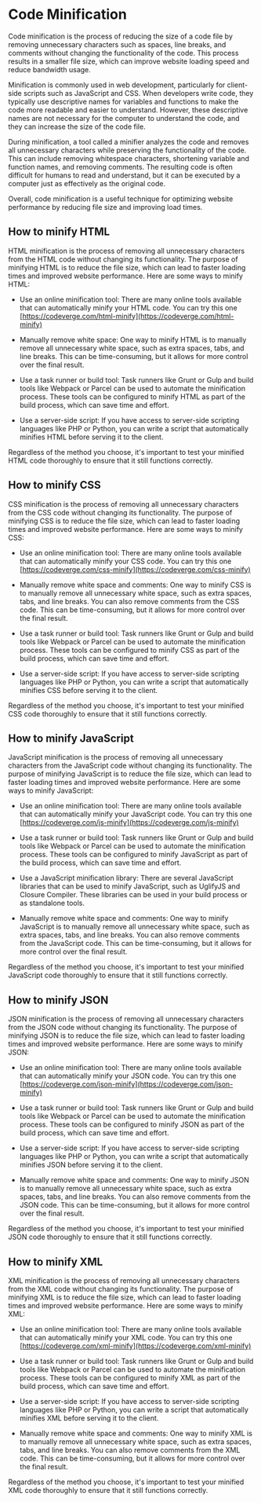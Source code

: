 # Code Minification

Code minification is the process of reducing the size of a code file by removing unnecessary characters such as spaces, line breaks, and comments without changing the functionality of the code. This process results in a smaller file size, which can improve website loading speed and reduce bandwidth usage.

Minification is commonly used in web development, particularly for client-side scripts such as JavaScript and CSS. When developers write code, they typically use descriptive names for variables and functions to make the code more readable and easier to understand. However, these descriptive names are not necessary for the computer to understand the code, and they can increase the size of the code file.

During minification, a tool called a minifier analyzes the code and removes all unnecessary characters while preserving the functionality of the code. This can include removing whitespace characters, shortening variable and function names, and removing comments. The resulting code is often difficult for humans to read and understand, but it can be executed by a computer just as effectively as the original code.

Overall, code minification is a useful technique for optimizing website performance by reducing file size and improving load times.

## How to minify HTML

HTML minification is the process of removing all unnecessary characters from the HTML code without changing its functionality. The purpose of minifying HTML is to reduce the file size, which can lead to faster loading times and improved website performance. Here are some ways to minify HTML:

- Use an online minification tool: There are many online tools available that can automatically minify your HTML code. You can try this one [https://codeverge.com/html-minify](https://codeverge.com/html-minify)

- Manually remove white space: One way to minify HTML is to manually remove all unnecessary white space, such as extra spaces, tabs, and line breaks. This can be time-consuming, but it allows for more control over the final result.

- Use a task runner or build tool: Task runners like Grunt or Gulp and build tools like Webpack or Parcel can be used to automate the minification process. These tools can be configured to minify HTML as part of the build process, which can save time and effort.

- Use a server-side script: If you have access to server-side scripting languages like PHP or Python, you can write a script that automatically minifies HTML before serving it to the client.

Regardless of the method you choose, it's important to test your minified HTML code thoroughly to ensure that it still functions correctly.

## How to minify CSS

CSS minification is the process of removing all unnecessary characters from the CSS code without changing its functionality. The purpose of minifying CSS is to reduce the file size, which can lead to faster loading times and improved website performance. Here are some ways to minify CSS:

- Use an online minification tool: There are many online tools available that can automatically minify your CSS code. You can try this one [https://codeverge.com/css-minify](https://codeverge.com/css-minify)

- Manually remove white space and comments: One way to minify CSS is to manually remove all unnecessary white space, such as extra spaces, tabs, and line breaks. You can also remove comments from the CSS code. This can be time-consuming, but it allows for more control over the final result.

- Use a task runner or build tool: Task runners like Grunt or Gulp and build tools like Webpack or Parcel can be used to automate the minification process. These tools can be configured to minify CSS as part of the build process, which can save time and effort.

- Use a server-side script: If you have access to server-side scripting languages like PHP or Python, you can write a script that automatically minifies CSS before serving it to the client.

Regardless of the method you choose, it's important to test your minified CSS code thoroughly to ensure that it still functions correctly.

## How to minify JavaScript

JavaScript minification is the process of removing all unnecessary characters from the JavaScript code without changing its functionality. The purpose of minifying JavaScript is to reduce the file size, which can lead to faster loading times and improved website performance. Here are some ways to minify JavaScript:

- Use an online minification tool: There are many online tools available that can automatically minify your JavaScript code. You can try this one [https://codeverge.com/js-minify](https://codeverge.com/js-minify)

- Use a task runner or build tool: Task runners like Grunt or Gulp and build tools like Webpack or Parcel can be used to automate the minification process. These tools can be configured to minify JavaScript as part of the build process, which can save time and effort.

- Use a JavaScript minification library: There are several JavaScript libraries that can be used to minify JavaScript, such as UglifyJS and Closure Compiler. These libraries can be used in your build process or as standalone tools.

- Manually remove white space and comments: One way to minify JavaScript is to manually remove all unnecessary white space, such as extra spaces, tabs, and line breaks. You can also remove comments from the JavaScript code. This can be time-consuming, but it allows for more control over the final result.

Regardless of the method you choose, it's important to test your minified JavaScript code thoroughly to ensure that it still functions correctly.

## How to minify JSON

JSON minification is the process of removing all unnecessary characters from the JSON code without changing its functionality. The purpose of minifying JSON is to reduce the file size, which can lead to faster loading times and improved website performance. Here are some ways to minify JSON:

- Use an online minification tool: There are many online tools available that can automatically minify your JSON code. You can try this one [https://codeverge.com/json-minify](https://codeverge.com/json-minify)

- Use a task runner or build tool: Task runners like Grunt or Gulp and build tools like Webpack or Parcel can be used to automate the minification process. These tools can be configured to minify JSON as part of the build process, which can save time and effort.

- Use a server-side script: If you have access to server-side scripting languages like PHP or Python, you can write a script that automatically minifies JSON before serving it to the client.

- Manually remove white space and comments: One way to minify JSON is to manually remove all unnecessary white space, such as extra spaces, tabs, and line breaks. You can also remove comments from the JSON code. This can be time-consuming, but it allows for more control over the final result.

Regardless of the method you choose, it's important to test your minified JSON code thoroughly to ensure that it still functions correctly.

## How to minify XML

XML minification is the process of removing all unnecessary characters from the XML code without changing its functionality. The purpose of minifying XML is to reduce the file size, which can lead to faster loading times and improved website performance. Here are some ways to minify XML:

- Use an online minification tool: There are many online tools available that can automatically minify your XML code. You can try this one [https://codeverge.com/xml-minify](https://codeverge.com/xml-minify)

- Use a task runner or build tool: Task runners like Grunt or Gulp and build tools like Webpack or Parcel can be used to automate the minification process. These tools can be configured to minify XML as part of the build process, which can save time and effort.

- Use a server-side script: If you have access to server-side scripting languages like PHP or Python, you can write a script that automatically minifies XML before serving it to the client.

- Manually remove white space and comments: One way to minify XML is to manually remove all unnecessary white space, such as extra spaces, tabs, and line breaks. You can also remove comments from the XML code. This can be time-consuming, but it allows for more control over the final result.

Regardless of the method you choose, it's important to test your minified XML code thoroughly to ensure that it still functions correctly.

